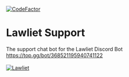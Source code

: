 [![CodeFactor](https://www.codefactor.io/repository/github/aninoss/lawliet-support/badge)](https://www.codefactor.io/repository/github/aninoss/lawliet-support)
# Lawliet Support
The support chat bot for the Lawliet Discord Bot
https://top.gg/bot/368521195940741122
<br><br>
<a href="https://top.gg/bot/368521195940741122" >
  <img src="https://top.gg/api/widget/368521195940741122.svg" alt="Lawliet" />
</a>
